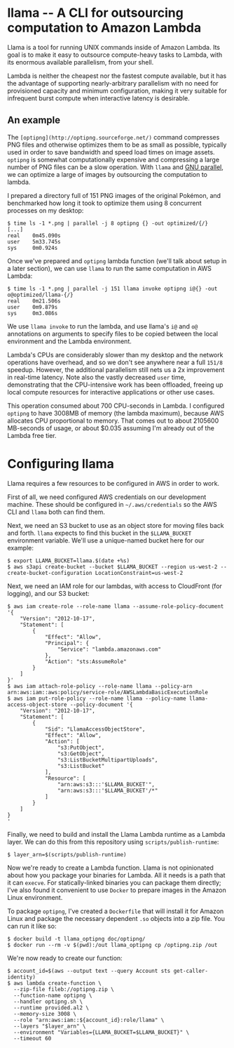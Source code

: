 # llama -- A CLI for outsourcing computation to Amazon Lambda

Llama is a tool for running UNIX commands inside of Amazon Lambda. Its
goal is to make it easy to outsource compute-heavy tasks to Lambda,
with its enormous available parallelism, from your shell.

Lambda is neither the cheapest nor the fastest compute available, but
it has the advantage of supporting nearly-arbitrary parallelism with
no need for provisioned capacity and minimum configuration, making it
very suitable for infrequent burst compute when interactive latency is
desirable.

## An example

The `[optipng](http://optipng.sourceforge.net/)` command compresses
PNG files and otherwise optimizes them to be as small as possible,
typically used in order to save bandwidth and speed load times on
image assets. `optipng` is somewhat computationally expensive and
compressing a large number of PNG files can be a slow operation. With
`llama` and [GNU parallel][parallel], we can optimize a large of
images by outsourcing the computation to lambda.

I prepared a directory full of 151 PNG images of the original Pokémon,
and benchmarked how long it took to optimize them using 8 concurrent
processes on my desktop:


```
$ time ls -1 *.png | parallel -j 8 optipng {} -out optimized/{/}
[...]
real    0m45.090s
user    5m33.745s
sys     0m0.924s
```

Once we've prepared and `optipng` lambda function (we'll talk about
setup in a later section), we can use `llama` to run the same
computation in AWS Lambda:

```
$ time ls -1 *.png | parallel -j 151 llama invoke optipng i@{} -out o@optimized/llama-{/}
real    0m21.506s
user    0m9.879s
sys     0m3.086s
```

We use `llama invoke` to run the lambda, and use llama's `i@` and `o@`
annotations on arguments to specify files to be copied between the
local environment and the Lambda environment.

Lambda's CPUs are considerably slower than my desktop and the network
operations have overhead, and so we don't see anywhere near a full
`151/8` speedup. However, the additional parallelism still nets us a
2x improvement in real-time latency. Note also the vastly decreased
`user` time, demonstrating that the CPU-intensive work has been
offloaded, freeing up local compute resources for interactive
applications or other use cases.

This operation consumed about 700 CPU-seconds in Lambda. I configured
`optipng` to have 3008MB of memory (the lambda maximum), because AWS
allocates CPU proportional to memory. That comes out to about 2105600
MB-seconds of usage, or about $0.035 assuming I'm already out of the
Lambda free tier.

# Configuring llama

Llama requires a few resources to be configured in AWS in order to
work.

First of all, we need configured AWS credentials on our development
machine. These should be configured in `~/.aws/credentials` so the AWS
CLI and `llama` both can find them.

Next, we need an S3 bucket to use as an object store for moving files
back and forth. `llama` expects to find this bucket in the
`$LLAMA_BUCKET` environment variable. We'll use a unique-named bucket
here for our example:

```
$ export LLAMA_BUCKET=llama.$(date +%s)
$ aws s3api create-bucket --bucket $LLAMA_BUCKET --region us-west-2 --create-bucket-configuration LocationConstraint=us-west-2
```

Next, we need an IAM role for our lambdas, with access to CloudFront
(for logging), and our S3 bucket:

```
$ aws iam create-role --role-name llama --assume-role-policy-document '{
    "Version": "2012-10-17",
    "Statement": [
        {
            "Effect": "Allow",
            "Principal": {
                "Service": "lambda.amazonaws.com"
            },
            "Action": "sts:AssumeRole"
        }
    ]
}'
$ aws iam attach-role-policy --role-name llama --policy-arn arn:aws:iam::aws:policy/service-role/AWSLambdaBasicExecutionRole
$ aws iam put-role-policy --role-name llama --policy-name llama-access-object-store --policy-document '{
    "Version": "2012-10-17",
    "Statement": [
        {
            "Sid": "LlamaAccessObjectStore",
            "Effect": "Allow",
            "Action": [
                "s3:PutObject",
                "s3:GetObject",
                "s3:ListBucketMultipartUploads",
                "s3:ListBucket"
            ],
            "Resource": [
                "arn:aws:s3:::'$LLAMA_BUCKET'",
                "arn:aws:s3:::'$LLAMA_BUCKET'/*"
            ]
        }
    ]
}
'
```

Finally, we need to build and install the Llama Lambda runtime as a
Lambda layer. We can do this from this repository using
`scripts/publish-runtime`:

```
$ layer_arn=$(scripts/publish-runtime)
```

Now we're ready to create a Lambda function. Llama is not opinionated
about how you package your binaries for Lambda. All it needs is a path
that it can `execve`. For statically-linked binaries you can package
them directly; I've also found it convenient to use `Docker` to
prepare images in the Amazon Linux environment.

To package `optipng`, I've created a `Dockerfile` that will install it
for Amazon Linux and package the necessary dependent `.so` objects
into a zip file. You can run it like so:

```
$ docker build -t llama_optipng doc/optipng/
$ docker run --rm -v $(pwd):/out llama_optipng cp /optipng.zip /out
```

We're now ready to create our function:

```
$ account_id=$(aws --output text --query Account sts get-caller-identity)
$ aws lambda create-function \
  --zip-file fileb://optipng.zip \
  --function-name optipng \
  --handler optipng.sh \
  --runtime provided.al2 \
  --memory-size 3008 \
  --role "arn:aws:iam::${account_id}:role/llama" \
  --layers "$layer_arn" \
  --environment "Variables={LLAMA_BUCKET=$LLAMA_BUCKET}" \
  --timeout 60
```

[parallel]: https://www.gnu.org/software/parallel/
